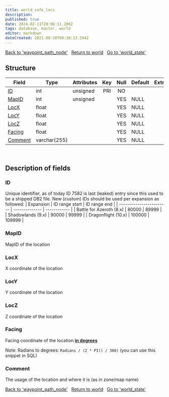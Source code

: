 ```yaml
---
title: world_safe_locs
description: 
published: true
date: 2024-02-11T20:06:11.206Z
tags: database, master, world
editor: markdown
dateCreated: 2021-08-30T09:38:13.594Z
---
```


<a href="https://trinitycore.info/en/database/master/world/waypoint_path_node" class="mt-5 v-btn v-btn--depressed v-btn--flat v-btn--outlined theme--light v-size--default darkblue--text text--lighten-3"><span class="v-btn__content"><i aria-hidden="true" class="v-icon notranslate v-icon--left mdi mdi-arrow-left theme--light"></i><span>Back to 'waypoint_path_node'</span></span></a>&nbsp;&nbsp;&nbsp;<a href="https://trinitycore.info/en/database/master/world/home" class="mt-5 v-btn v-btn--depressed v-btn--flat v-btn--outlined theme--light v-size--default darkblue--text text--lighten-3"><span class="v-btn__content"><i aria-hidden="true" class="v-icon notranslate v-icon--left mdi mdi-home-outline theme--light"></i><span>Return to world</span></span></a>&nbsp;&nbsp;&nbsp;<a href="https://trinitycore.info/en/database/master/world/world_state" class="mt-5 v-btn v-btn--depressed v-btn--flat v-btn--outlined theme--light v-size--default darkblue--text text--lighten-3"><span class="v-btn__content"><span>Go to 'world_state'</span><i aria-hidden="true" class="v-icon notranslate v-icon--right mdi mdi-arrow-right theme--light"></i></span></a>

## Structure

| Field | Type | Attributes | Key | Null | Default | Extra | Comment |
| --- | --- | --- | :---: | :---: | --- | --- | --- |
| [ID](#id-alt) | int | unsigned | PRI | NO |  |  |  |
| [MapID](#mapid) | int | unsigned |  | YES | NULL |  |  |
| [LocX](#locx) | float |  |  | YES | NULL |  |  |
| [LocY](#locy) | float |  |  | YES | NULL |  |  |
| [LocZ](#locz) | float |  |  | YES | NULL |  |  |
| [Facing](#facing) | float |  |  | YES | NULL |  |  |
| [Comment](#comment) | varchar(255) |  |  | YES | NULL |  |  |
&nbsp;
## Description of fields

### ID <!-- {#id-alt} -->
Unique identifier, as of today ID 7582 is last (leaked) entry since this used to be a shipped DB2 file. 
New (custom) IDs should be used per expansion as followed:
| Expansion                | ID range start | ID range end |
| ------------------------ | -------------- | ------------ |
| Battle for Azeroth (8.x) |          80000 |        89999 |
| Shadowlands (9.x)        |          90000 |        99999 |
| Dragonflight (10.x)      |         100000 |       109999 | 
&nbsp;

### MapID
MapID of the location
&nbsp;

### LocX
X coordinate of the location
&nbsp;

### LocY
Y coordinate of the location
&nbsp;

### LocZ
Z coordinate of the location
&nbsp;

### Facing
Facing coordinate of the location **<u>in degrees</u>**

Note:
Radians to degrees: `Radians / (2 * PI() / 360)` (you can use this snippet in SQL)
&nbsp;

### Comment
The usage of the location and where it is (as in zone/map name)
&nbsp;

<a href="https://trinitycore.info/en/database/master/world/waypoint_path_node" class="mt-5 v-btn v-btn--depressed v-btn--flat v-btn--outlined theme--light v-size--default darkblue--text text--lighten-3"><span class="v-btn__content"><i aria-hidden="true" class="v-icon notranslate v-icon--left mdi mdi-arrow-left theme--light"></i><span>Back to 'waypoint_path_node'</span></span></a>&nbsp;&nbsp;&nbsp;<a href="https://trinitycore.info/en/database/master/world/home" class="mt-5 v-btn v-btn--depressed v-btn--flat v-btn--outlined theme--light v-size--default darkblue--text text--lighten-3"><span class="v-btn__content"><i aria-hidden="true" class="v-icon notranslate v-icon--left mdi mdi-home-outline theme--light"></i><span>Return to world</span></span></a>&nbsp;&nbsp;&nbsp;<a href="https://trinitycore.info/en/database/master/world/world_state" class="mt-5 v-btn v-btn--depressed v-btn--flat v-btn--outlined theme--light v-size--default darkblue--text text--lighten-3"><span class="v-btn__content"><span>Go to 'world_state'</span><i aria-hidden="true" class="v-icon notranslate v-icon--right mdi mdi-arrow-right theme--light"></i></span></a>
